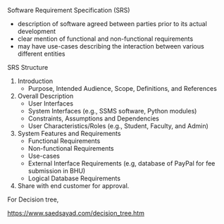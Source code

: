 Software Requirement Specification (SRS)
* description of software agreed between parties prior to its actual development
* clear mention of functional and non-functional requirements
* may have use-cases describing the interaction between various different entities
        
        
SRS Structure
1. Introduction
   * Purpose, Intended Audience, Scope, Definitions, and References
2. Overall Description
   * User Interfaces
   * System Interfaces (e.g., SSMS software, Python modules)
   * Constraints, Assumptions and Dependencies
   * User Characteristics/Roles (e.g., Student, Faculty, and Admin)
3. System Features and Requirements
    * Functional Requirements
    * Non-functional Requirements
    * Use-cases
    * External Interface Requirements (e.g, database of PayPal for fee submission in BHU)
    * Logical Database Requirements
4. Share with end customer for approval.




For Decision tree,

https://www.saedsayad.com/decision_tree.htm
